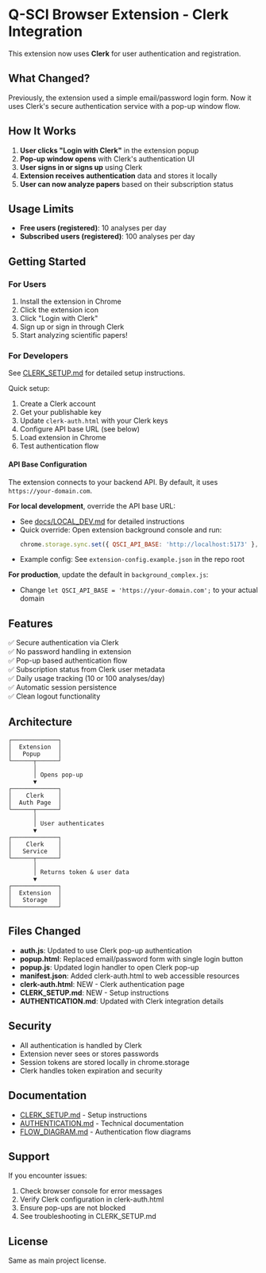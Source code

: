 # Q-SCI Browser Extension - Clerk Integration

This extension now uses **Clerk** for user authentication and registration.

## What Changed?

Previously, the extension used a simple email/password login form. Now it uses Clerk's secure authentication service with a pop-up window flow.

## How It Works

1. **User clicks "Login with Clerk"** in the extension popup
2. **Pop-up window opens** with Clerk's authentication UI
3. **User signs in or signs up** using Clerk
4. **Extension receives authentication** data and stores it locally
5. **User can now analyze papers** based on their subscription status

## Usage Limits

- **Free users (registered)**: 10 analyses per day
- **Subscribed users (registered)**: 100 analyses per day

## Getting Started

### For Users

1. Install the extension in Chrome
2. Click the extension icon
3. Click "Login with Clerk"
4. Sign up or sign in through Clerk
5. Start analyzing scientific papers!

### For Developers

See [CLERK_SETUP.md](CLERK_SETUP.md) for detailed setup instructions.

Quick setup:
1. Create a Clerk account
2. Get your publishable key
3. Update `clerk-auth.html` with your Clerk keys
4. Configure API base URL (see below)
5. Load extension in Chrome
6. Test authentication flow

#### API Base Configuration

The extension connects to your backend API. By default, it uses `https://your-domain.com`.

**For local development**, override the API base URL:
- See [docs/LOCAL_DEV.md](docs/LOCAL_DEV.md) for detailed instructions
- Quick override: Open extension background console and run:
  ```javascript
  chrome.storage.sync.set({ QSCI_API_BASE: 'http://localhost:5173' }, () => console.log('QSCI API base set'));
  ```
- Example config: See `extension-config.example.json` in the repo root

**For production**, update the default in `background_complex.js`:
- Change `let QSCI_API_BASE = 'https://your-domain.com';` to your actual domain

## Features

✅ Secure authentication via Clerk  
✅ No password handling in extension  
✅ Pop-up based authentication flow  
✅ Subscription status from Clerk user metadata  
✅ Daily usage tracking (10 or 100 analyses/day)  
✅ Automatic session persistence  
✅ Clean logout functionality  

## Architecture

```
┌─────────────┐
│  Extension  │
│   Popup     │
└──────┬──────┘
       │
       │ Opens pop-up
       ▼
┌─────────────┐
│    Clerk    │
│  Auth Page  │
└──────┬──────┘
       │
       │ User authenticates
       ▼
┌─────────────┐
│    Clerk    │
│   Service   │
└──────┬──────┘
       │
       │ Returns token & user data
       ▼
┌─────────────┐
│  Extension  │
│   Storage   │
└─────────────┘
```

## Files Changed

- **auth.js**: Updated to use Clerk pop-up authentication
- **popup.html**: Replaced email/password form with single login button
- **popup.js**: Updated login handler to open Clerk pop-up
- **manifest.json**: Added clerk-auth.html to web accessible resources
- **clerk-auth.html**: NEW - Clerk authentication page
- **CLERK_SETUP.md**: NEW - Setup instructions
- **AUTHENTICATION.md**: Updated with Clerk integration details

## Security

- All authentication is handled by Clerk
- Extension never sees or stores passwords
- Session tokens are stored locally in chrome.storage
- Clerk handles token expiration and security

## Documentation

- [CLERK_SETUP.md](CLERK_SETUP.md) - Setup instructions
- [AUTHENTICATION.md](AUTHENTICATION.md) - Technical documentation
- [FLOW_DIAGRAM.md](FLOW_DIAGRAM.md) - Authentication flow diagrams

## Support

If you encounter issues:
1. Check browser console for error messages
2. Verify Clerk configuration in clerk-auth.html
3. Ensure pop-ups are not blocked
4. See troubleshooting in CLERK_SETUP.md

## License

Same as main project license.
